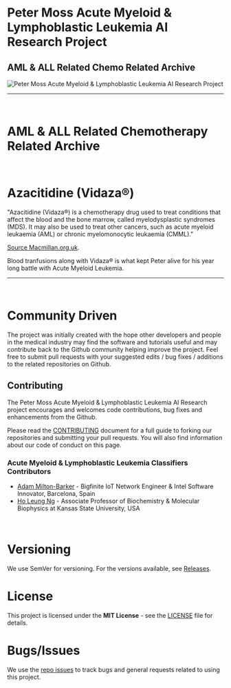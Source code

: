 # Peter Moss Acute Myeloid & Lymphoblastic Leukemia AI Research Project

## AML & ALL Related Chemo Related Archive

![Peter Moss Acute Myeloid & Lymphoblastic Leukemia AI Research Project](https://www.PeterMossAmlAllResearch.com/media/images/banner.png)

<hr />

&nbsp;

# AML & ALL Related Chemotherapy Related Archive

&nbsp;

# Azacitidine (Vidaza®)

"Azacitidine (Vidaza®) is a chemotherapy drug used to treat conditions that affect the blood and the bone marrow, called myelodysplastic syndromes (MDS). It may also be used to treat other cancers, such as acute myeloid leukaemia (AML) or chronic myelomonocytic leukaemia (CMML)."

[Source Macmillan.org.uk](https://www.macmillan.org.uk/information-and-support/treating/chemotherapy/drugs-and-combination-regimens/individual-drugs/azacitidine.html "Source Macmillan.org.uk").

Blood tranfusions along with Vidaza® is what kept Peter alive for his year long battle with Acute Myeloid Leukemia.

<hr />

&nbsp;

# Community Driven

The project was initially created with the hope other developers and people in the medical industry may find the software and tutorials useful and may contribute back to the Github community helping improve the project. Feel free to submit pull requests with your suggested edits / bug fixes / additions to the related repositories on Github.

## Contributing

The Peter Moss Acute Myeloid & Lymphoblastic Leukemia AI Research project encourages and welcomes code contributions, bug fixes and enhancements from the Github.

Please read the [CONTRIBUTING](https://github.com/AMLResearchProject/AML-ALL-Research-Archive/blob/master/CONTRIBUTING.md "CONTRIBUTING") document for a full guide to forking our repositories and submitting your pull requests. You will also find information about our code of conduct on this page.

### Acute Myeloid & Lymphoblastic Leukemia Classifiers Contributors

- [Adam Milton-Barker](https://www.petermossamlallresearch.com/team/adam-milton-barker/profile "Adam Milton-Barker") - Bigfinite IoT Network Engineer & Intel Software Innovator, Barcelona, Spain
- [Ho Leung Ng](https://www.petermossamlallresearch.com/team/ho-leung-ng/profile "Ho Leung Ng") - Associate Professor of Biochemistry & Molecular Biophysics at Kansas State University, USA

&nbsp;

# Versioning

We use SemVer for versioning. For the versions available, see [Releases](https://github.com/AMLResearchProject/AML-ALL-Research-Archive/releases "Releases").

# License

This project is licensed under the **MIT License** - see the [LICENSE](https://github.com/AMLResearchProject/AML-ALL-Research-Archive/blob/master/LICENSE "LICENSE") file for details.

# Bugs/Issues

We use the [repo issues](https://github.com/AMLResearchProject/AML-ALL-Research-Archive/issues "repo issues") to track bugs and general requests related to using this project.
